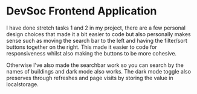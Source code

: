 # DevSoc Frontend Application

I have done stretch tasks 1 and 2 in my project, there are a few personal design choices that made it a bit easier to code but also personally makes sense such as moving the search bar to the left and having the filter/sort buttons together on the right. This made it easier to code for responsiveness whilst also making the buttons to be more cohesive.

Otherwise I've also made the searchbar work so you can search by the names of buildings and dark mode also works. The dark mode toggle also preserves through refreshes and page visits by storing the value in localstorage.

